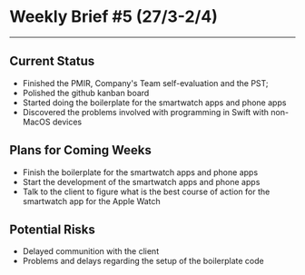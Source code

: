 # Weekly Brief #5 (27/3-2/4)
-----------

## Current Status
- Finished the PMIR, Company's Team self-evaluation and the PST;
- Polished the github kanban board
- Started doing the boilerplate for the smartwatch apps and phone apps
- Discovered the problems involved with programming in Swift with non-MacOS devices


## Plans for Coming Weeks
- Finish the boilerplate for the smartwatch apps and phone apps
- Start the development of the smartwatch apps and phone apps
- Talk to the client to figure what is the best course of action for the smartwatch app for the Apple Watch

## Potential Risks
- Delayed communition with the client
- Problems and delays regarding the setup of the boilerplate code